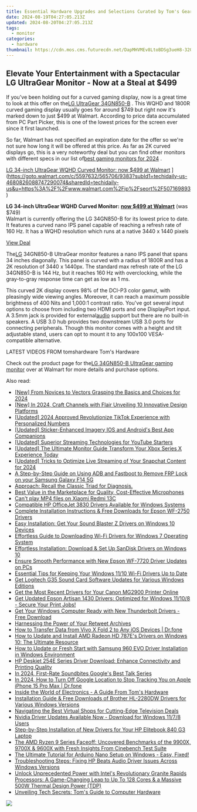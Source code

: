```yaml
---
title: Essential Hardware Upgrades and Selections Curated by Tom's Gear Experts
date: 2024-08-19T04:27:05.213Z
updated: 2024-08-20T04:27:05.213Z
tags:
  - monitor
categories:
  - hardware
thumbnail: https://cdn.mos.cms.futurecdn.net/DapMHVMEv8LtoBDSg3ueH8-320-80.jpg
---
```


## Elevate Your Entertainment with a Spectacular LG UltraGear Monitor - Now at a Steal at $499

If you've been holding out for a curved gaming display, now is a great time to look at this offer on the[LG UltraGear 34GN850-B](https://goto.walmart.com/c/5597632/565706/9383?subId1=techidaily-us-1225800387363550634&sharedId=techidaily-us&u=https%3A%2F%2Fwww.walmart.com%2Fip%2Fseort%2F507169893) . This WQHD and 1800R curved gaming display usually goes for around $749 but right now it's marked down to just $499 at Walmart. According to price data accumulated from PC Part Picker, this is one of the lowest prices for the screen ever since it first launched.

 So far, Walmart has not specified an expiration date for the offer so we're not sure how long it will be offered at this price. As far as 2K curved displays go, this is a very noteworthy deal but you can find other monitors with different specs in our list of[best gaming monitors for 2024](https://tools.techidaily.com) .

[LG 34-inch UltraGear WQHD Curved Monitor: now $499 at Walmart](https://cdn.mos.cms.futurecdn.net/AFeHS9cCn2hrSRfhG47a46-200-100.jpg "LG 34-inch UltraGear WQHD Curved Monitor: now $499 at Walmart") ](https://goto.walmart.com/c/5597632/565706/9383?subId1=techidaily-us-4680826088747290074&sharedId=techidaily-us&u=https%3A%2F%2Fwww.walmart.com%2Fip%2Fseort%2F507169893)

**LG 34-inch UltraGear WQHD Curved Monitor:** [**now $499 at Walmart**](https://goto.walmart.com/c/5597632/565706/9383?subId1=techidaily-us-1245930175967706523&sharedId=techidaily-us&u=https%3A%2F%2Fwww.walmart.com%2Fip%2Fseort%2F507169893) (was $749)  
 Walmart is currently offering the LG 34GN850-B for its lowest price to date. It features a curved nano IPS panel capable of reaching a refresh rate of 160 Hz. It has a WQHD resolution which runs at a native 3440 x 1440 pixels

[View Deal](https://goto.walmart.com/c/5597632/565706/9383?subId1=techidaily-us-4680826088747290074&sharedId=techidaily-us&u=https%3A%2F%2Fwww.walmart.com%2Fip%2Fseort%2F507169893)

 The[LG](https://tools.techidaily.com) 34GN850-B UltraGear monitor features a nano IPS panel that spans 34 inches diagonally. This panel is curved with a radius of 1800R and has a 2K resolution of 3440 x 1440px. The standard max refresh rate of the LG 34GN850-B is 144 Hz, but it reaches 160 Hz with overclocking, while the gray-to-gray response time can get as low as 1 ms.

 This curved 2K display covers 98% of the DCI-P3 color gamut, with pleasingly wide viewing angles. Moreover, it can reach a maximum possible brightness of 400 Nits and 1,000:1 contrast ratio. You've got several input options to choose from including two HDMI ports and one DisplayPort input. A 3.5mm jack is provided for external[audio](https://tools.techidaily.com) support but there are no built-in speakers. A USB 3.0 hub provides two downstream USB 3.0 ports for connecting peripherals. Though this monitor comes with a height and tilt adjustable stand, users can opt to mount it to any 100x100 VESA-compatible alternative.

 LATEST VIDEOS FROM tomshardware Tom's Hardware

 Check out the product page for the[LG 34GN850-B UltraGear gaming monitor](https://goto.walmart.com/c/5597632/565706/9383?subId1=techidaily-us-8708533833740084855&sharedId=techidaily-us&u=https%3A%2F%2Fwww.walmart.com%2Fip%2Fseort%2F507169893) over at Walmart for more details and purchase options.

<ins class="adsbygoogle"
     style="display:block"
     data-ad-format="autorelaxed"
     data-ad-client="ca-pub-7571918770474297"
     data-ad-slot="1223367746"></ins>



<ins class="adsbygoogle"
     style="display:block"
     data-ad-client="ca-pub-7571918770474297"
     data-ad-slot="8358498916"
     data-ad-format="auto"
     data-full-width-responsive="true"></ins>

<span class="atpl-alsoreadstyle">Also read:</span>
<div><ul>
<li><a href="https://vp-tips.techidaily.com/new-from-novices-to-vectors-grasping-the-basics-and-choices-for-2024/"><u>[New] From Novices to Vectors  Grasping the Basics and Choices for 2024</u></a></li>
<li><a href="https://eaxpv-info.techidaily.com/new-in-2024-craft-channels-with-flair-unveiling-10-innovative-design-platforms/"><u>[New] In 2024, Craft Channels with Flair  Unveiling 10 Innovative Design Platforms</u></a></li>
<li><a href="https://fox-info.techidaily.com/updated-2024-approved-revolutionize-tiktok-experience-with-personalized-numbers/"><u>[Updated] 2024 Approved  Revolutionize TikTok Experience with Personalized Numbers</u></a></li>
<li><a href="https://extra-support.techidaily.com/updated-sticker-enhanced-imagery-ios-and-androids-best-app-companions/"><u>[Updated] Sticker-Enhanced Imagery  IOS and Android's Best App Companions</u></a></li>
<li><a href="https://facebook-video-share.techidaily.com/updated-superior-streaming-technologies-for-youtube-starters/"><u>[Updated] Superior Streaming Technologies for YouTube Starters</u></a></li>
<li><a href="https://some-skills.techidaily.com/updated-the-ultimate-monitor-guide-transform-your-xbox-series-x-experience-today/"><u>[Updated] The Ultimate Monitor Guide  Transform Your Xbox Series X Experience Today</u></a></li>
<li><a href="https://snapchat-videos.techidaily.com/updated-tricks-to-optimize-live-streaming-of-your-snapchat-content-for-2024/"><u>[Updated] Tricks to Optimize Live Streaming of Your Snapchat Content for 2024</u></a></li>
<li><a href="https://android-frp.techidaily.com/a-step-by-step-guide-on-using-adb-and-fastboot-to-remove-frp-lock-on-your-samsung-galaxy-f14-5g-by-drfone-android/"><u>A Step-by-Step Guide on Using ADB and Fastboot to Remove FRP Lock on your Samsung Galaxy F14 5G</u></a></li>
<li><a href="https://hardware-updates.techidaily.com/approach-recall-the-classic-triad-for-diagnosis/"><u>Approach: Recall the Classic Triad for Diagnosis.</u></a></li>
<li><a href="https://article-files.techidaily.com/best-value-in-the-marketplace-for-quality-cost-effective-microphones/"><u>Best Value in the Marketplace for Quality, Cost-Effective Microphones</u></a></li>
<li><a href="https://phone-solutions.techidaily.com/can-t-play-mp4-files-on-xiaomi-redmi-13c-by-aiseesoft-video-converter-play-mp4-on-android/"><u>Can't play MP4 files on Xiaomi Redmi 13C</u></a></li>
<li><a href="https://hardware-updates.techidaily.com/compatible-hp-officejet-3830-drivers-available-for-windows-systems/"><u>Compatible HP OfficeJet 3830 Drivers Available for Windows Systems</u></a></li>
<li><a href="https://hardware-updates.techidaily.com/complete-installation-instructions-and-free-downloads-for-epson-wf-2750-drivers/"><u>Complete Installation Instructions & Free Downloads for Epson WF-2750 Drivers</u></a></li>
<li><a href="https://hardware-updates.techidaily.com/easy-installation-get-your-sound-blaster-z-drivers-on-windows-10-devices/"><u>Easy Installation: Get Your Sound Blaster Z Drivers on Windows 10 Devices</u></a></li>
<li><a href="https://hardware-updates.techidaily.com/effortless-guide-to-downloading-wi-fi-drivers-for-windows-7-operating-system/"><u>Effortless Guide to Downloading Wi-Fi Drivers for Windows 7 Operating System</u></a></li>
<li><a href="https://hardware-updates.techidaily.com/effortless-installation-download-and-set-up-sandisk-drivers-on-windows-10/"><u>Effortless Installation: Download & Set Up SanDisk Drivers on Windows 10</u></a></li>
<li><a href="https://hardware-updates.techidaily.com/ensure-smooth-performance-with-new-epson-wf-7720-driver-updates-on-pcs/"><u>Ensure Smooth Performance with New Epson WF-7720 Driver Updates on PCs</u></a></li>
<li><a href="https://hardware-updates.techidaily.com/essential-tips-for-keeping-your-windows-1110-wi-fi-drivers-up-to-date/"><u>Essential Tips for Keeping Your Windows 11/10 Wi-Fi Drivers Up to Date</u></a></li>
<li><a href="https://hardware-updates.techidaily.com/get-logitech-g35-sound-card-software-updates-for-various-windows-editions/"><u>Get Logitech G35 Sound Card Software Updates for Various Windows Editions</u></a></li>
<li><a href="https://hardware-updates.techidaily.com/get-the-most-recent-drivers-for-your-canon-mg2900-printer-online/"><u>Get the Most Recent Drivers for Your Canon MG2900 Printer Online</u></a></li>
<li><a href="https://hardware-updates.techidaily.com/get-updated-epson-artisan-1430-drivers-optimized-for-windows-11108-secure-your-print-jobs/"><u>Get Updated Epson Artisan 1430 Drivers: Optimized for Windows 11/10/8 - Secure Your Print Jobs!</u></a></li>
<li><a href="https://hardware-updates.techidaily.com/get-your-windows-computer-ready-with-new-thunderbolt-drivers-free-download/"><u>Get Your Windows Computer Ready with New Thunderbolt Drivers - Free Download</u></a></li>
<li><a href="https://twitter-videos.techidaily.com/harnessing-the-power-of-your-retweet-archives/"><u>Harnessing the Power of Your Retweet Archives</u></a></li>
<li><a href="https://android-transfer.techidaily.com/how-to-transfer-data-from-vivo-x-fold-2-to-any-ios-devices-drfone-by-drfone-transfer-from-android-transfer-from-android/"><u>How to Transfer Data from Vivo X Fold 2 to Any iOS Devices | Dr.fone</u></a></li>
<li><a href="https://hardware-updates.techidaily.com/how-to-update-and-install-amd-radeon-hd-787es-drivers-on-windows-10-the-ultimate-resource/"><u>How to Update and Install AMD Radeon HD 787E's Drivers on Windows 10: The Ultimate Resource</u></a></li>
<li><a href="https://hardware-updates.techidaily.com/how-to-update-or-fresh-start-with-samsung-960-evo-driver-installation-in-windows-environment/"><u>How to Update or Fresh Start with Samsung 960 EVO Driver Installation in Windows Environment</u></a></li>
<li><a href="https://hardware-updates.techidaily.com/hp-deskjet-254e-series-driver-download-enhance-connectivity-and-printing-quality/"><u>HP Deskjet 254E Series Driver Download: Enhance Connectivity and Printing Quality</u></a></li>
<li><a href="https://some-techniques.techidaily.com/in-2024-first-rate-soundbites-googles-best-talk-series/"><u>In 2024, First-Rate Soundbites  Google's Best Talk Series</u></a></li>
<li><a href="https://ios-location-track.techidaily.com/in-2024-how-to-turn-off-google-location-to-stop-tracking-you-on-apple-iphone-15-pro-max-drfone-by-drfone-virtual-ios/"><u>In 2024, How to Turn Off Google Location to Stop Tracking You on Apple iPhone 15 Pro Max | Dr.fone</u></a></li>
<li><a href="https://hardware-updates.techidaily.com/inside-the-world-of-electronics-a-guide-from-toms-hardware/"><u>Inside the World of Electronics - A Guide From Tom's Hardware</u></a></li>
<li><a href="https://hardware-updates.techidaily.com/installation-guide-and-free-downloads-of-brother-hl-2280dw-drivers-for-various-windows-versions/"><u>Installation Guide & Free Downloads of Brother HL-2280DW Drivers for Various Windows Versions</u></a></li>
<li><a href="https://hardware-updates.techidaily.com/navigating-the-best-virtual-shops-for-cutting-edge-television-deals/"><u>Navigating the Best Virtual Shops for Cutting-Edge Television Deals</u></a></li>
<li><a href="https://hardware-updates.techidaily.com/nvidia-driver-updates-available-now-download-for-windows-1178-users/"><u>Nvidia Driver Updates Available Now - Download for Windows 11/7/8 Users</u></a></li>
<li><a href="https://hardware-updates.techidaily.com/step-by-step-installation-of-new-drivers-for-your-hp-elitebook-840-g3-laptop/"><u>Step-by-Step Installation of New Drivers for Your HP Elitebook 840 G3 Laptop</u></a></li>
<li><a href="https://hardware-updates.techidaily.com/the-amd-ryzen-9-series-faceoff-uncovered-benchmarks-of-the-9900x-9700x-and-9600x-with-fresh-insights-from-cinebench-test-suite/"><u>The AMD Ryzen 9 Series Faceoff: Uncovered Benchmarks of the 9900X, 9700X & 9600X with Fresh Insights From Cinebench Test Suite</u></a></li>
<li><a href="https://hardware-updates.techidaily.com/the-ultimate-tutorial-for-arduino-nano-setup-on-windows-easy-fixed/"><u>The Ultimate Tutorial for Arduino Nano Setup on Windows - Easy, Fixed!</u></a></li>
<li><a href="https://hardware-updates.techidaily.com/troubleshooting-steps-fixing-hp-beats-audio-driver-issues-across-windows-versions/"><u>Troubleshooting Steps: Fixing HP Beats Audio Driver Issues Across Windows Versions</u></a></li>
<li><a href="https://hardware-updates.techidaily.com/unlock-unprecedented-power-with-intels-revolutionary-granite-rapids-processors-a-game-changing-leap-to-up-to-128-cores-and-a-massive-500w-thermal-design-pow31/"><u>Unlock Unprecedented Power with Intel's Revolutionary Granite Rapids Processors: A Game-Changing Leap to Up To 128 Cores & a Massive 500W Thermal Design Power (TDP)</u></a></li>
<li><a href="https://hardware-updates.techidaily.com/unveiling-tech-secrets-toms-guide-to-computer-hardware/"><u>Unveiling Tech Secrets: Tom's Guide to Computer Hardware</u></a></li>
</ul></div>

<!-- affiliate ads begin -->
<a href="https://secure.2checkout.com/order/checkout.php?PRODS=4728277&QTY=1&AFFILIATE=108875&CART=1"><img src="https://secure.avangate.com/images/merchant/f7f07e7dab09533bc71247a5b29a7373/products/1_iDeviceMessageBox.png" border="0"></a>
<!-- affiliate ads end -->